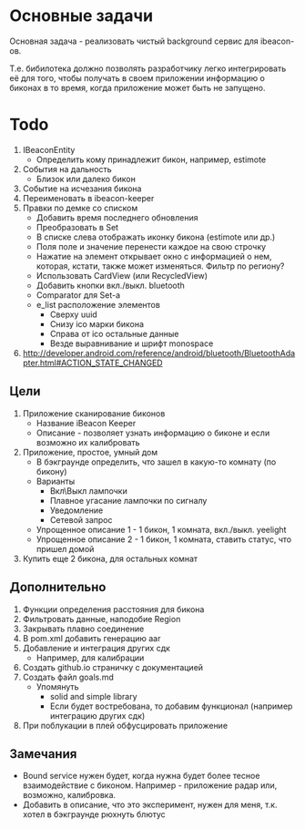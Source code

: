 Основные задачи
===============

Основная задача - реализовать чистый background сервис для ibeacon-ов.

Т.е. бибилотека должно позволять разработчику легко интегрировать её
для того, чтобы получать в своем приложении информацию о биконах в то
время, когда приложение может быть не запущено.

Todo
====

1. IBeaconEntity
   * Определить кому принадлежит бикон, например, estimote
2. События на дальность
   * Близок или далеко бикон
3. Событие на исчезания бикона
4. Переименовать в ibeacon-keeper
5. Правки по демке со списком
   * Добавить время последнего обновления
   * Преобразовать в Set
   * В списке слева отображать иконку бикона (estimote или др.)
   * Поля поле и значение перенести каждое на свою строчку
   * Нажатие на элемент открывает окно с информацией о нем, которая, кстати, также может изменяться. Фильтр по региону?
   * Использовать CardView (или RecycledView)
   * Добавить кнопки вкл./выкл. bluetooth
   * Comparator для Set-a
   * e_list расположение элементов
     * Сверху uuid
     * Снизу ico марки бикона
     * Справа от ico остальные данные
     * Везде выравнивание и шрифт monospace
6. http://developer.android.com/reference/android/bluetooth/BluetoothAdapter.html#ACTION_STATE_CHANGED
   
Цели
----

1. Приложение сканирование биконов 
   * Название iBeacon Keeper
   * Описание - позволяет узнать информацию о биконе и если возможно их калибровать
2. Приложение, простое, умный дом
   * В бэкграунде определить, что зашел в какую-то комнату (по бикону)
   * Варианты
     * Вкл\Выкл лампочки 
     * Плавное угасание лампочки по сигналу
     * Уведомление
     * Сетевой запрос
   * Упрощенное описание 1 - 1 бикон, 1 комната, вкл./выкл. yeelight
   * Упрощенное описание 2 - 1 бикон, 1 комната, ставить статус, что пришел домой
3. Купить еще 2 бикона, для остальных комнат

Дополнительно
-------------

1. Функции определения расстояния для бикона
2. Фильтровать данные, наподобие Region
3. Закрывать плавно соединение
4. В pom.xml добавить генерацию aar
5. Добавление и интеграция других сдк
   * Например, для калибрации
6. Создать github.io страничку с документацией
7. Создать файл goals.md 
   * Упомянуть
     * solid and simple library
     * Если будет востребована, то добавим функционал (например интеграцию других сдк)
8. При поблукации в плей обфусцировать приложение

Замечания
---------

* Bound service нужен будет, когда нужна будет более тесное взаимодействие с биконом. Например - приложение радар или, возможно, калибровка.
* Добавить в описание, что это эксперимент, нужен для меня, т.к. хотел в бэкграунде рюхнуть блютус
